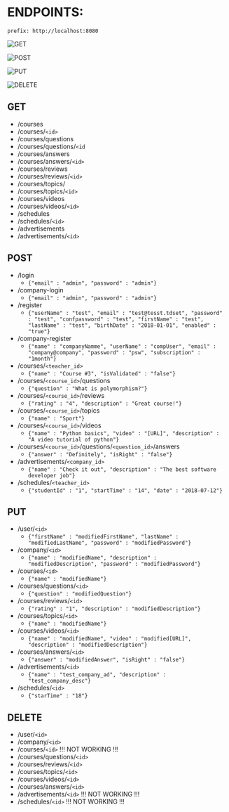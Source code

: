 # ENDPOINTS:
`prefix: http://localhost:8080`

![GET](#GET)

![POST](#POST)

![PUT](#PUT)

![DELETE](#DELETE)

## GET

* /courses
* /courses/`<id>`
* /courses/questions
* /courses/questions/`<id`
* /courses/answers	
* /courses/answers/`<id>`
* /courses/reviews
* /courses/reviews/`<id>`
* /courses/topics/	
* /courses/topics/`<id>`	
* /courses/videos	
* /courses/videos/`<id>`	
* /schedules	
* /schedules/`<id>`	
* /advertisements	
* /advertisements/`<id>`


## POST

* /login	
   * `{"email" : "admin", "password" : "admin"}`
* /company-login	
   * `{"email" : "admin", "password" : "admin"}`
* /register	
   * `{"userName" : "test", "email" : "test@tesst.tdset", "password" : "test", "confpassword" : "test", "firstName" : "test", "lastName" : "test", "birthDate" : "2018-01-01", "enabled" : "true"}`
* /company-register	
   * `{"name" : "companyNamme", "userName" : "compUser", "email" : "company@company", "password" : "psw", "subscription" : "1month"}`
* /courses/`<teacher_id>`	
   * `{"name" : "Course #3", "isValidated" : "false"}`
* /courses/`<course_id>`/questions	
   * `{"question" : "What is polymorphism?"}`
* /courses/`<course_id>`/reviews	
   * `{"rating" : "4", "description" : "Great course!"}`
* /courses/`<course_id>`/topics	
   * `{"name" : "Sport"}`
* /courses/`<course_id>`/videos	
   * `{"name" : "Python basics", "video" : "[URL]", "description" : "A video tutorial of python"}`
* /courses/`<course_id>`/questions/`<question_id>`/answers
   * `{"answer" : "Definitely", "isRight" : "false"}`
* /advertisements/`<company_id>`
   * `{"name" : "Check it out", "description" : "The best software developer job"}`
* /schedules/`<teacher_id>`
   * `{"studentId" : "1", "startTime" : "14", "date" : "2018-07-12"}`

## PUT

* /user/`<id>`
   * `{"firstName" : "modifiedFirstName", "lastName" : "modifiedLastName", "password" : "modifiedPassword"}`
* /company/`<id>`
   * `{"name" : "modifiedName", "description" : "modifiedDescription", "password" : "modifiedPassword"}`
* /courses/`<id>`
   * `{"name" : "modifiedName"}`
* /courses/questions/`<id>`
   * `{"question" : "modifiedQuestion"}`
* /courses/reviews/`<id>`
   * `{"rating" : "1", "description" : "modifiedDescription"}`
* /courses/topics/`<id>`
   * `{"name" : "modifiedName"}`
* /courses/videos/`<id>`
   * `{"name" : "modifiedName", "video" : "modified[URL]", "description" : "modifiedDescription"}`
* /courses/answers/`<id>`
   * `{"answer" : "modifiedAnswer", "isRight" : "false"}`
* /advertisements/`<id>`
   * `{"name" : "test_company_ad", "description" : "test_company_desc"}`
* /schedules/`<id>`
   * `{"starTime" : "18"}`

## DELETE

* /user/`<id>`
* /company/`<id>`
* /courses/`<id>` !!! NOT WORKING !!!
* /courses/questions/`<id>`
* /courses/reviews/`<id>`
* /courses/topics/`<id>`
* /courses/videos/`<id>`
* /courses/answers/`<id>`
* /advertisements/`<id>` !!! NOT WORKING !!!
* /schedules/`<id>` !!! NOT WORKING !!!

